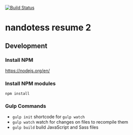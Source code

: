 [![Build Status](https://travis-ci.org/nandotess/nandotess-resume-2.svg?branch=master)](https://travis-ci.org/nandotess/nandotess-resume)

# nandotess resume 2

## Development

### Install NPM
https://nodejs.org/en/

### Install NPM modules
`npm install`

### Gulp Commands
* `gulp init` shortcode for `gulp watch`
* `gulp watch` watch for changes on files to recompile them
* `gulp build` build JavaScript and Sass files
